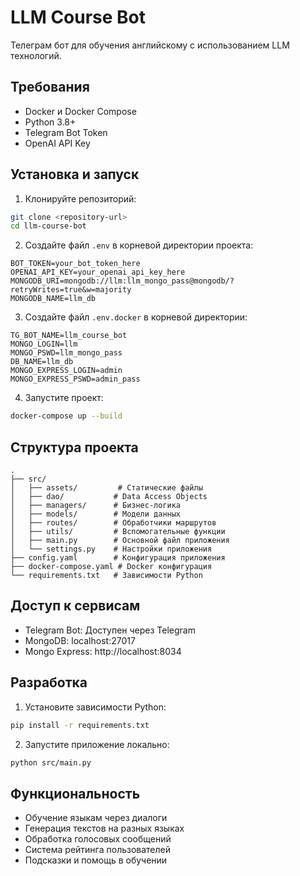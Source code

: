 # LLM Course Bot

Телеграм бот для обучения английскому с использованием LLM технологий.

## Требования

- Docker и Docker Compose
- Python 3.8+
- Telegram Bot Token
- OpenAI API Key

## Установка и запуск

1. Клонируйте репозиторий:
```bash
git clone <repository-url>
cd llm-course-bot
```

2. Создайте файл `.env` в корневой директории проекта:
```env
BOT_TOKEN=your_bot_token_here
OPENAI_API_KEY=your_openai_api_key_here
MONGODB_URI=mongodb://llm:llm_mongo_pass@mongodb/?retryWrites=true&w=majority
MONGODB_NAME=llm_db
```

3. Создайте файл `.env.docker` в корневой директории:
```env
TG_BOT_NAME=llm_course_bot
MONGO_LOGIN=llm
MONGO_PSWD=llm_mongo_pass
DB_NAME=llm_db
MONGO_EXPRESS_LOGIN=admin
MONGO_EXPRESS_PSWD=admin_pass
```

4. Запустите проект:
```bash
docker-compose up --build
```

## Структура проекта

```
.
├── src/
│   ├── assets/         # Статические файлы
│   ├── dao/           # Data Access Objects
│   ├── managers/      # Бизнес-логика
│   ├── models/        # Модели данных
│   ├── routes/        # Обработчики маршрутов
│   ├── utils/         # Вспомогательные функции
│   ├── main.py        # Основной файл приложения
│   └── settings.py    # Настройки приложения
├── config.yaml        # Конфигурация приложения
├── docker-compose.yaml # Docker конфигурация
└── requirements.txt   # Зависимости Python
```

## Доступ к сервисам

- Telegram Bot: Доступен через Telegram
- MongoDB: localhost:27017
- Mongo Express: http://localhost:8034

## Разработка

1. Установите зависимости Python:
```bash
pip install -r requirements.txt
```

2. Запустите приложение локально:
```bash
python src/main.py
```

## Функциональность

- Обучение языкам через диалоги
- Генерация текстов на разных языках
- Обработка голосовых сообщений
- Система рейтинга пользователей
- Подсказки и помощь в обучении


